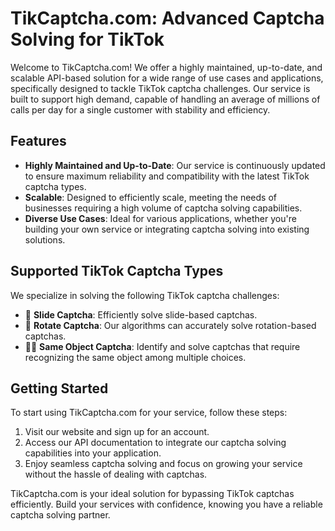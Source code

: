 # TikCaptcha.com: Advanced Captcha Solving for TikTok

Welcome to TikCaptcha.com! We offer a highly maintained, up-to-date, and scalable API-based solution for a wide range of use cases and applications, specifically designed to tackle TikTok captcha challenges. Our service is built to support high demand, capable of handling an average of millions of calls per day for a single customer with stability and efficiency.

## Features

- **Highly Maintained and Up-to-Date**: Our service is continuously updated to ensure maximum reliability and compatibility with the latest TikTok captcha types.
- **Scalable**: Designed to efficiently scale, meeting the needs of businesses requiring a high volume of captcha solving capabilities.
- **Diverse Use Cases**: Ideal for various applications, whether you're building your own service or integrating captcha solving into existing solutions.

## Supported TikTok Captcha Types

We specialize in solving the following TikTok captcha challenges:

- 🧩 **Slide Captcha**: Efficiently solve slide-based captchas.
- 🔄 **Rotate Captcha**: Our algorithms can accurately solve rotation-based captchas.
- 👯‍♂️ **Same Object Captcha**: Identify and solve captchas that require recognizing the same object among multiple choices.

## Getting Started

To start using TikCaptcha.com for your service, follow these steps:

1. Visit our website and sign up for an account.
2. Access our API documentation to integrate our captcha solving capabilities into your application.
3. Enjoy seamless captcha solving and focus on growing your service without the hassle of dealing with captchas.

TikCaptcha.com is your ideal solution for bypassing TikTok captchas efficiently. Build your services with confidence, knowing you have a reliable captcha solving partner.

